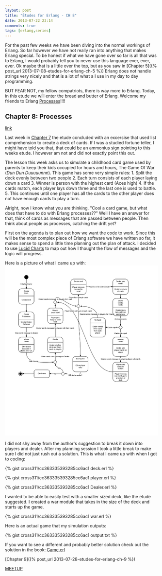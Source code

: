 ```yaml
---
layout: post
title: "Études for Erlang - CH 8"
date: 2013-07-22 23:14
comments: true
tags: [erlang,series]
---
```

For the past few weeks we have been diving into the normal workings of Erlang.  So far however we have not really ran into anything that makes Erlang special.  To be honest if what we have gone over so far is all that was to Erlang, I would probably tell you to never use this language ever, ever, ever.  Ok maybe that is a little over the top, but as you saw in [Chapter 5]({% post_url 2013-07-08-etudes-for-erlang-ch-5 %}) Erlang does not handle strings very nicely and that is a lot of what a I use in my day to day programming.

BUT FEAR NOT, my fellow compatriots, there is way more to Erlang.  Today, in this etude we will enter the bread and butter of Erlang.  Welcome my friends to Erlang [Processes](http://www.erlang.org/doc/reference_manual/processes.html)!!!! <!-- more -->

## Chapter 8: Processes
[link](http://chimera.labs.oreilly.com/books/1234000000726/ch08.html)

Last week in [Chapter 7](/2013/07/15/etudes-for-erlang-ch-7/) the etude concluded with an excersise that used list comprehension to create a deck of cards.  If I was a studied fortune teller, I might have told you that, that could be an ammonius sign pointing to this weeks etude.  I however am not and did not exactly point this out.

The lesson this week asks us to simulate a childhood card game used by parents to keep their kids occupied for hours and hours, The Game Of War (*Dun Dun Duuuuunnn*).  This game has some very simple rules:
	1. Split the deck evenly between two people
	2. Each turn consists of each player laying down a card
	3. Winner is person with the highest card (Aces high)
	4. If the cards match, each player lays down three and the last one is used to battle.
	5. This continues until one player has all the cards to the other player does not have enough cards to play a turn.

Alright, now I know what you are thinking, "Cool a card game, but what does that have to do with Erlang processes??"  Well I have an answer for that, think of cards as messages that are passed between people.  Then think about people as processes, catching the drift yet?

First on the agenda is to plan out how we want the code to work.  Since this will be the most complex piece of Erlang software we have written so far, it makes sense to spend a little time planning out the plan of attack.  I decided to use [Lucid Charts](https://www.lucidchart.com/) to map out how I thought the flow of messages and the logic will progress.  

Here is a picture of what I came up with:
![War Planning](/assets/etude_ch8_war-planning.png)

I did not shy away from the author's suggestion to break it down into players and dealer.  After my planning session I took a little break to make sure I did not just rush out a solution.  This is what I came up with when I got to coding:

{% gist cross311/cc363335393285cc6ac1 deck.erl %}

{% gist cross311/cc363335393285cc6ac1 player.erl %}

{% gist cross311/cc363335393285cc6ac1 Dealer.erl %}

I wanted to be able to easily test with a smaller sized deck, like the etude suggested.  I created a war module that takes in the size of the deck and starts up the game.

{% gist cross311/cc363335393285cc6ac1 war.erl %}

Here is an actual game that my simulation outputs:

{% gist cross311/cc363335393285cc6ac1 output.txt %}

If you want to see a different and probably better solution check out the solution in the book: [Game.erl](http://chimera.labs.oreilly.com/books/1234000000726/apa.html#_literal_game_erl_literal)

[Chapter 9]({% post_url 2013-07-28-etudes-for-erlang-ch-9 %})

[MEETUP](http://www.meetup.com/Erlang-NYC/)

